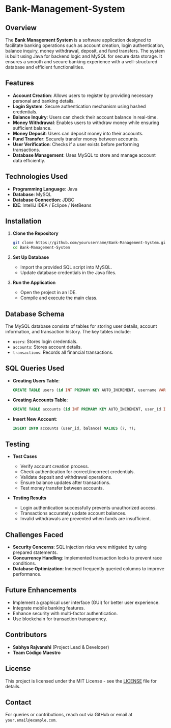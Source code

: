 # Bank-Management-System

## Overview
The **Bank Management System** is a software application designed to facilitate banking operations such as account creation, login authentication, balance inquiry, money withdrawal, deposit, and fund transfers. The system is built using Java for backend logic and MySQL for secure data storage. It ensures a smooth and secure banking experience with a well-structured database and efficient functionalities.

## Features
- **Account Creation**: Allows users to register by providing necessary personal and banking details.
- **Login System**: Secure authentication mechanism using hashed credentials.
- **Balance Inquiry**: Users can check their account balance in real-time.
- **Money Withdrawal**: Enables users to withdraw money while ensuring sufficient balance.
- **Money Deposit**: Users can deposit money into their accounts.
- **Fund Transfer**: Securely transfer money between accounts.
- **User Verification**: Checks if a user exists before performing transactions.
- **Database Management**: Uses MySQL to store and manage account data efficiently.

## Technologies Used
- **Programming Language**: Java
- **Database**: MySQL
- **Database Connection**: JDBC
- **IDE**: IntelliJ IDEA / Eclipse / NetBeans

## Installation
1. **Clone the Repository**
   ```sh
   git clone https://github.com/yourusername/Bank-Management-System.git
   cd Bank-Management-System
   ```

2. **Set Up Database**
   - Import the provided SQL script into MySQL.
   - Update database credentials in the Java files.

3. **Run the Application**
   - Open the project in an IDE.
   - Compile and execute the main class.

## Database Schema
The MySQL database consists of tables for storing user details, account information, and transaction history. The key tables include:
- `users`: Stores login credentials.
- `accounts`: Stores account details.
- `transactions`: Records all financial transactions.

## SQL Queries Used
- **Creating Users Table**:
   ```sql
   CREATE TABLE users (id INT PRIMARY KEY AUTO_INCREMENT, username VARCHAR(50) UNIQUE, password VARCHAR(255));
   ```
- **Creating Accounts Table**:
   ```sql
   CREATE TABLE accounts (id INT PRIMARY KEY AUTO_INCREMENT, user_id INT, balance DECIMAL(10,2), FOREIGN KEY (user_id) REFERENCES users(id));
   ```
- **Insert New Account**:
   ```sql
   INSERT INTO accounts (user_id, balance) VALUES (?, ?);
   ```

## Testing
- **Test Cases**
  - Verify account creation process.
  - Check authentication for correct/incorrect credentials.
  - Validate deposit and withdrawal operations.
  - Ensure balance updates after transactions.
  - Test money transfer between accounts.

- **Testing Results**
  - Login authentication successfully prevents unauthorized access.
  - Transactions accurately update account balances.
  - Invalid withdrawals are prevented when funds are insufficient.

## Challenges Faced
- **Security Concerns**: SQL injection risks were mitigated by using prepared statements.
- **Concurrency Handling**: Implemented transaction locks to prevent race conditions.
- **Database Optimization**: Indexed frequently queried columns to improve performance.

## Future Enhancements
- Implement a graphical user interface (GUI) for better user experience.
- Integrate mobile banking features.
- Enhance security with multi-factor authentication.
- Use blockchain for transaction transparency.

## Contributors
- **Sabhya Rajvanshi** (Project Lead & Developer)
- **Team Código Maestro**

## License
This project is licensed under the MIT License - see the [LICENSE](LICENSE) file for details.

## Contact
For queries or contributions, reach out via GitHub or email at `your.email@example.com`.

